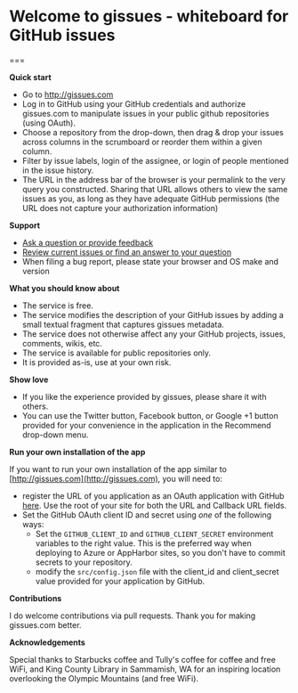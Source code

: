 # Welcome to gissues - whiteboard for GitHub issues
===

**Quick start**

- Go to http://gissues.com
- Log in to GitHub using your GitHub credentials and authorize gissues.com to manipulate issues in your public github repositories (using OAuth).
- Choose a repository from the drop-down, then drag & drop your issues across columns in the scrumboard or reorder them within a given column.
- Filter by issue labels, login of the assignee, or login of people mentioned in the issue history.
- The URL in the address bar of the browser is your permalink to the very query you constructed. Sharing that URL allows others to view the same issues as you, as long as they have adequate GitHub permissions (the URL does not capture your authorization information)

**Support**

- [Ask a question or provide feedback](https://github.com/tjanczuk/gissues/issues/new)
- [Review current issues or find an answer to your question](https://github.com/tjanczuk/gissues/issues)
- When filing a bug report, please state your browser and OS make and version

**What you should know about**

- The service is free. 
- The service modifies the description of your GitHub issues by adding a small textual fragment that captures gissues metadata. 
- The service does not otherwise affect any your GitHub projects, issues, comments, wikis, etc. 
- The service is available for public repositories only.
- It is provided as-is, use at your own risk. 

**Show love**

- If you like the experience provided by gissues, please share it with others.
- You can use the Twitter button, Facebook button, or Google +1 button provided for your convenience in the application in the Recommend drop-down menu.

**Run your own installation of the app**

If you want to run your own installation of the app similar to [http://gissues.com](http://gissues.com), you will need to:

- register the URL of you application as an OAuth application with GitHub [here](https://github.com/settings/applications/new). Use the root of your site for both the URL and Callback URL fields.
- Set the GitHub OAuth client ID and secret using *one* of the following ways:
  - Set the `GITHUB_CLIENT_ID` and `GITHUB_CLIENT_SECRET` environment variables to the right value. This is the preferred way when deploying to Azure or AppHarbor sites, so you don't have to commit secrets to your repository.
  - modify the `src/config.json` file with the client_id and client_secret value provided for your application by GitHub.

**Contributions**

I do welcome contributions via pull requests. Thank you for making gissues.com better.

**Acknowledgements**

Special thanks to Starbucks coffee and Tully's coffee for coffee and free WiFi, and King County Library in Sammamish, WA for an inspiring location overlooking the Olympic Mountains (and free WiFi). 